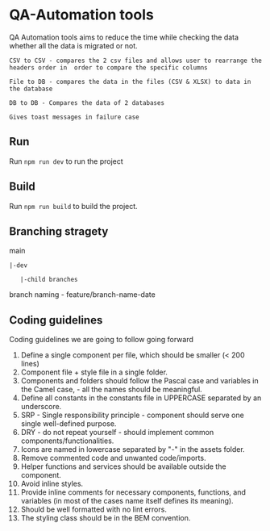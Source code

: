  # QA-Automation tools

 
QA Automation tools aims to reduce the time while checking the data whether all the data is migrated or not.

    CSV to CSV - compares the 2 csv files and allows user to rearrange the headers order in  order to compare the specific columns 

    File to DB - compares the data in the files (CSV & XLSX) to data in the database
    
    DB to DB - Compares the data of 2 databases 

    Gives toast messages in failure case
## Run 
Run `npm run dev` to run the project

## Build 
Run `npm run build` to build the project.
 
## Branching stragety

 main
 
    |-dev
    
       |-child branches

 branch naming - feature/branch-name-date


 ## Coding guidelines
Coding guidelines we are going to follow going forward

1. Define a single component per file, which should be smaller (< 200 lines)
2. Component file + style file in a single folder.
3. Components and folders should follow the Pascal case and variables in the Camel case, - all the names should be meaningful.
4. Define all constants in the constants file in UPPERCASE separated by an underscore.
5. SRP - Single responsibility principle - component should serve one single well-defined purpose.
6. DRY - do not repeat yourself - should implement common components/functionalities.
7. Icons are named in lowercase separated by "-" in the assets folder.
8. Remove commented code and unwanted code/imports.
9. Helper functions and services should be available outside the component.
10. Avoid inline styles.
11. Provide inline comments for necessary components, functions, and variables (in most of the cases name itself defines its meaning).
12. Should be well formatted with no lint errors.
13. The styling class should be in the BEM convention.

